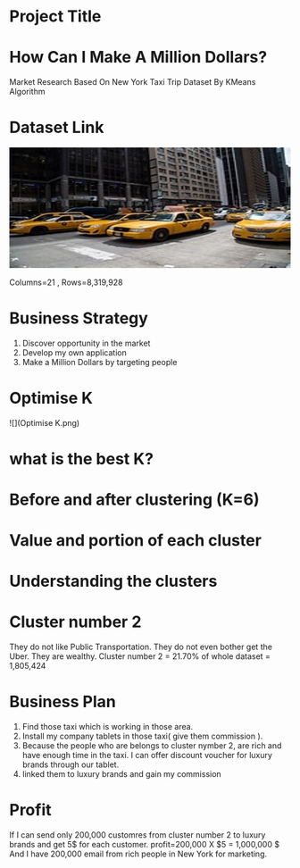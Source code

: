 # Project Title
# How Can I Make A Million Dollars?
Market Research Based On New York Taxi Trip Dataset By KMeans Algorithm
# Dataset Link
![](Dataset.jpg)

Columns=21 , Rows=8,319,928 
# Business Strategy
1) Discover opportunity in the market
2) Develop my own application
3) Make a Million Dollars by targeting people
# Optimise K
![](Optimise K.png)


# what is the best K?

# Before and after clustering (K=6)

# Value and portion of each cluster

# Understanding the clusters

# Cluster number 2
They do not like Public Transportation.
They do not even bother get the Uber.
They are wealthy.
Cluster number 2 = 21.70% of whole dataset = 1,805,424

# Business Plan
1) Find those taxi which is working in those area.
2) Install my company tablets in those taxi( give them commission ).
3) Because the people who are belongs to cluster nymber 2, are rich and have enough time in the taxi. I can offer discount voucher for luxury brands through our tablet.
4) linked them to luxury brands and gain my commission 

# Profit
If I can send only 200,000 customres from cluster number 2 to luxury brands and get 5$ for each customer.
profit=200,000 X $5 = 1,000,000 $
And
I have 200,000 email from rich people in New York for marketing.




